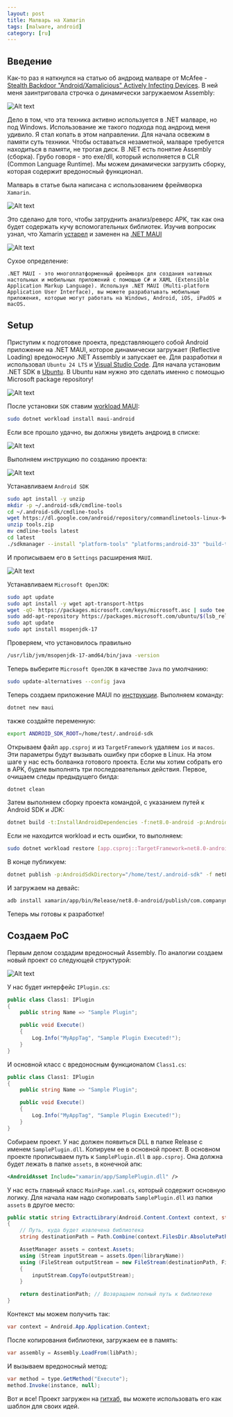 ```yaml
---
layout: post
title: Малварь на Xamarin
tags: [malware, android]
category: [ru]
---
```


## Введение

Как-то раз я наткнулся на статью об андроид малваре от McAfee - [Stealth Backdoor "Android/Xamalicious" Actively Infecting Devices](https://www.mcafee.com/blogs/other-blogs/mcafee-labs/stealth-backdoor-android-xamalicious-actively-infecting-devices/). В ней меня заинтриговала строчка о динамически загружаемом Assembly:

![Alt text](/assets/images/ru/xamarin/0.png)

Дело в том, что эта техника активно используется в .NET малваре, но под Windows. Использование же такого подхода под андроид меня удивило. Я стал копать в этом направлении. Для начала освежим в памяти суть техники. Чтобы оставаться незаметной, малваре требуется находиться в памяти, не трогая диск. В .NET есть понятие Assembly (сборка). Грубо говоря - это exe/dll, который исполняется в CLR (Common Language Runtime). Мы можем динамически загрузить сборку, которая содержит вредоносный функционал.

Малварь в статье была написана с использованием фреймворка `Xamarin`.

![Alt text](/assets/images/ru/xamarin/00.png)

Это сделано для того, чтобы затруднить анализ/реверс APK, так как она будет содержать кучу вспомогательных библиотек. Изучив вопросик узнал, что Xamarin [устарел](https://stackoverflow.com/questions/76652602/xamarin-is-end-of-life-what-is-its-replacement-for-developing-an-android-app-in) и заменен на [.NET MAUI](https://dotnet.microsoft.com/en-us/apps/maui)

![Alt text](/assets/images/ru/xamarin/1.png)

Сухое определение:

`
.NET MAUI - это многоплатформенный фреймворк для создания нативных настольных и мобильных приложений с помощью C# и XAML (Extensible Application Markup Language). Используя .NET MAUI (Multi-platform Application User Interface), вы можете разрабатывать мобильные приложения, которые могут работать на Windows, Android, iOS, iPadOS и macOS.
`

## Setup

Приступим к подготовке проекта, представляющего собой Android приложение на .NET MAUI, которое динамически загружает (Reflective Loading) вредоносную .NET Assembly и запускает ее. Для разработки я использовал `Ubuntu 24 LTS` и [Visual Studio Code](https://learn.microsoft.com/en-us/training/modules/build-mobile-and-desktop-apps/1-introduction). Для начала установим .NET SDK в [Ubuntu](https://learn.microsoft.com/en-us/dotnet/core/install/linux-ubuntu#register-the-ubuntu-net-backports-package-repository). В Ubuntu нам нужно это сделать именно с помощью Microsoft package repository!  

![Alt text](/assets/images/ru/xamarin/2.png)

После установки `SDK` ставим [workload MAUI](https://github.com/dotnet/maui/discussions/7711):

```sh
sudo dotnet workload install maui-android
```

Если все прошло удачно, вы должны увидеть андроид в списке:

![Alt text](/assets/images/ru/xamarin/3.png)

Выполняем инструкцию по созданию проекта:

![Alt text](/assets/images/ru/xamarin/4.png)

Устанавливаем `Android SDK`

```sh
sudo apt install -y unzip
mkdir -p ~/.android-sdk/cmdline-tools
cd ~/.android-sdk/cmdline-tools
wget https://dl.google.com/android/repository/commandlinetools-linux-9477386_latest.zip -O tools.zip
unzip tools.zip
mv cmdline-tools latest
cd latest
./sdkmanager --install "platform-tools" "platforms;android-33" "build-tools;33.0.2"
```

И прописываем его в `Settings` расширения `MAUI`.

![Alt text](/assets/images/ru/xamarin/5.png)

Устанавливаем `Microsoft OpenJDK`:

```sh
sudo apt update
sudo apt install -y wget apt-transport-https
wget -qO- https://packages.microsoft.com/keys/microsoft.asc | sudo tee /etc/apt/trusted.gpg.d/microsoft.asc
sudo add-apt-repository https://packages.microsoft.com/ubuntu/$(lsb_release -rs)/prod
sudo apt update
sudo apt install msopenjdk-17
```

Проверяем, что установилось правильно

```sh
/usr/lib/jvm/msopenjdk-17-amd64/bin/java -version
```

Теперь выберите `Microsoft OpenJDK` в качестве `Java` по умолчанию:

```sh
sudo update-alternatives --config java
```

Теперь создаем приложение MAUI по [инструкции](https://learn.microsoft.com/en-us/dotnet/maui/get-started/installation?view=net-maui-8.0&tabs=visual-studio-code#using-the-installandroiddependencies-target). Выполняем команду:

```sh
dotnet new maui
```

также создайте переменную:

```sh
export ANDROID_SDK_ROOT=/home/test/.android-sdk
```

Открываем файл `app.csproj` и из `TargetFramework` удаляем `ios` и `macos`. Эти параметры будут вызывать ошибку при сборке в Linux. На этом шаге у нас есть болванка готового проекта. Если мы хотим собрать его в APK, будем выполнять три последовательных действия. Первое, очищаем следы предыдущего билда:

```sh
dotnet clean
```

Затем выполняем сборку проекта командой, с указанием путей к Android SDK и JDK:

```sh
dotnet build -t:InstallAndroidDependencies -f:net8.0-android -p:AndroidSdkDirectory="/home/test/.android-sdk" -p:JavaSdkDirectory="/usr/lib/jvm/msopenjdk-17-amd64" -p:AcceptAndroidSDKLicenses=True
```

Если не находится workload и есть ошибки, то выполняем:

```sh
sudo dotnet workload restore [app.csproj::TargetFramework=net8.0-android] --project app.csproj
```

В конце публикуем:

```sh
dotnet publish -p:AndroidSdkDirectory="/home/test/.android-sdk" -f net8.0-android -c Release
```

И загружаем на девайс:

```sh
adb install xamarin/app/bin/Release/net8.0-android/publish/com.companyname.app-Signed.apk
```

Теперь мы готовы к разработке!

## Создаем PoC

Первым делом создадим вредоносный Assembly. По аналогии создаем новый проект со следующей структурой:

![Alt text](/assets/images/ru/xamarin/9.png)

У нас будет интерфейс `IPlugin.cs`:

```c#
public class Class1: IPlugin
{
    public string Name => "Sample Plugin";

    public void Execute()
    {
        Log.Info("MyAppTag", "Sample Plugin Executed!");
    }
}
```

И основной класс с вредоносным функционалом `Class1.cs`:

```c#
public class Class1: IPlugin
{
    public string Name => "Sample Plugin";

    public void Execute()
    {
        Log.Info("MyAppTag", "Sample Plugin Executed!");
    }
}
```

Собираем проект. У нас должен появиться DLL в папке Release с именем `SamplePlugin.dll`. Копируем ее в основной проект.  В основном проекте прописываем путь к `SamplePlugin.dll` в `app.csproj`. Она должна будет лежать в папке `assets`, в конечной апк:

```xml
<AndroidAsset Include="xamarin/app/SamplePlugin.dll" />
```

У нас есть главный класс `MainPage.xaml.cs`, который содержит основную логику. Для начала нам надо скопировать `SamplePlugin.dll` из папки `assets` в другое место:

```c#
public static string ExtractLibrary(Android.Content.Context context, string libraryName)
{
	// Путь, куда будет извлечена библиотека
	string destinationPath = Path.Combine(context.FilesDir.AbsolutePath, libraryName);

	AssetManager assets = context.Assets;
	using (Stream inputStream = assets.Open(libraryName))
	using (FileStream outputStream = new FileStream(destinationPath, FileMode.Create))
	{
		inputStream.CopyTo(outputStream);
	}

	return destinationPath; // Возвращаем полный путь к библиотеке
}
```

Контекст мы можем получить так:

```c#
var context = Android.App.Application.Context;
```

После копирования библиотеки, загружаем ее в память:

```c#
var assembly = Assembly.LoadFrom(libPath);
```

И вызываем вредоносный метод:

```c#
var method = type.GetMethod("Execute");
method.Invoke(instance, null);
```

Вот и все! Проект загружен на [гитхаб](https://github.com/thatskriptkid/xamarin-malware), вы можете использовать его как шаблон для своих идей.